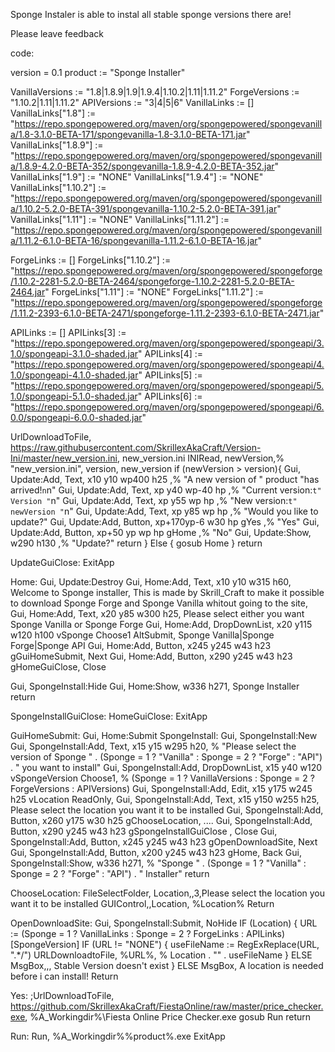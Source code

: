Sponge Instaler is able to instal all stable sponge versions there are!

Please leave feedback






code:

version = 0.1
product := "Sponge Installer"

VanillaVersions := "1.8|1.8.9|1.9|1.9.4|1.10.2|1.11|1.11.2"
ForgeVersions := "1.10.2|1.11|1.11.2"
APIVersions := "3|4|5|6"
VanillaLinks := []
VanillaLinks["1.8"] := "https://repo.spongepowered.org/maven/org/spongepowered/spongevanilla/1.8-3.1.0-BETA-171/spongevanilla-1.8-3.1.0-BETA-171.jar"
VanillaLinks["1.8.9"] := "https://repo.spongepowered.org/maven/org/spongepowered/spongevanilla/1.8.9-4.2.0-BETA-352/spongevanilla-1.8.9-4.2.0-BETA-352.jar"
VanillaLinks["1.9"] := "NONE"
VanillaLinks["1.9.4"] := "NONE"
VanillaLinks["1.10.2"] := "https://repo.spongepowered.org/maven/org/spongepowered/spongevanilla/1.10.2-5.2.0-BETA-391/spongevanilla-1.10.2-5.2.0-BETA-391.jar"
VanillaLinks["1.11"] := "NONE"
VanillaLinks["1.11.2"] := "https://repo.spongepowered.org/maven/org/spongepowered/spongevanilla/1.11.2-6.1.0-BETA-16/spongevanilla-1.11.2-6.1.0-BETA-16.jar"

ForgeLinks := []
ForgeLinks["1.10.2"] := "https://repo.spongepowered.org/maven/org/spongepowered/spongeforge/1.10.2-2281-5.2.0-BETA-2464/spongeforge-1.10.2-2281-5.2.0-BETA-2464.jar"
ForgeLinks["1.11"] := "NONE"
ForgeLinks["1.11.2"] := "https://repo.spongepowered.org/maven/org/spongepowered/spongeforge/1.11.2-2393-6.1.0-BETA-2471/spongeforge-1.11.2-2393-6.1.0-BETA-2471.jar"

APILinks := []
APILinks[3] := "https://repo.spongepowered.org/maven/org/spongepowered/spongeapi/3.1.0/spongeapi-3.1.0-shaded.jar"
APILinks[4] := "https://repo.spongepowered.org/maven/org/spongepowered/spongeapi/4.1.0/spongeapi-4.1.0-shaded.jar"
APILinks[5] := "https://repo.spongepowered.org/maven/org/spongepowered/spongeapi/5.1.0/spongeapi-5.1.0-shaded.jar"
APILinks[6] := "https://repo.spongepowered.org/maven/org/spongepowered/spongeapi/6.0.0/spongeapi-6.0.0-shaded.jar"

UrlDownloadToFile, https://raw.githubusercontent.com/SkrillexAkaCraft/Version-Ini/master/new_version.ini, new_version.ini
      INIRead, newVersion,% "new_version.ini", version, new_version
    if (newVersion > version){
        Gui, Update:Add, Text,    x10   y10   wp400 h25     ,% "A new version of " product "has arrived!`n`n"
        Gui, Update:Add, Text,    xp    y40   wp-40 hp      ,% "Current version:`t" Version "`n"
        Gui, Update:Add, Text,    xp    y55   wp    hp      ,% "New version:`t" newVersion "`n"
        Gui, Update:Add, Text,    xp    y85   wp    hp      ,% "Would you like to update?"
        Gui, Update:Add, Button,  xp+170yp-6  w30   hp gYes ,% "Yes"
        Gui, Update:Add, Button,  xp+50 yp    wp    hp gHome ,% "No" 
        Gui, Update:Show,                     w290  h130    ,% "Update?"
        return
        } Else {
			gosub Home
	}
return

UpdateGuiClose:
ExitApp	

Home: 
Gui, Update:Destroy
Gui, Home:Add, Text, x10 y10 w315 h60, Welcome to Sponge installer, This is made by Skrill_Craft to make it possible to download Sponge Forge and Sponge Vanilla whitout going to the site,
Gui, Home:Add, Text, x20 y85 w300 h25, Please select either you want Sponge Vanilla or Sponge Forge
Gui, Home:Add, DropDownList, x20 y115 w120 h100 vSponge Choose1 AltSubmit, Sponge Vanilla|Sponge Forge|Sponge API
Gui, Home:Add, Button, x245 y245 w43 h23 gGuiHomeSubmit, Next
Gui, Home:Add, Button, x290 y245 w43 h23 gHomeGuiClose, Close

Gui, SpongeInstall:Hide
Gui, Home:Show, w336 h271, Sponge Installer
return

SpongeInstallGuiClose:
HomeGuiClose:
ExitApp

GuiHomeSubmit:
Gui, Home:Submit
SpongeInstall: 
Gui, SpongeInstall:New
Gui, SpongeInstall:Add, Text, x15 y15 w295 h20, % "Please select the version of Sponge " . (Sponge = 1 ? "Vanilla" : Sponge = 2 ? "Forge" : "API") .  " you want to install"
Gui, SpongeInstall:Add, DropDownList, x15 y40 w120 vSpongeVersion Choose1, % (Sponge = 1 ? VanillaVersions : Sponge = 2 ? ForgeVersions : APIVersions)
Gui, SpongeInstall:Add, Edit, x15 y175 w245 h25 vLocation ReadOnly,
Gui, SpongeInstall:Add, Text, x15 y150 w255 h25, Please select the location you want it to be installed
Gui, SpongeInstall:Add, Button, x260 y175 w30 h25 gChooseLocation, ....
Gui, SpongeInstall:Add, Button, x290 y245 w43 h23 gSpongeInstallGuiClose , Close
Gui, SpongeInstall:Add, Button, x245 y245 w43 h23 gOpenDownloadSite, Next
Gui, SpongeInstall:Add, Button, x200 y245 w43 h23 gHome, Back
Gui, SpongeInstall:Show, w336 h271, % "Sponge " . (Sponge = 1 ? "Vanilla" : Sponge = 2 ? "Forge" : "API") . " Installer"
return


ChooseLocation:
FileSelectFolder, Location,,3,Please select the location you want it to be installed
GUIControl,,Location, %Location%
Return

OpenDownloadSite:
Gui, SpongeInstall:Submit, NoHide
IF (Location) {
	URL := (Sponge = 1 ? VanillaLinks : Sponge = 2 ? ForgeLinks : APILinks)[SpongeVersion]
	IF (URL != "NONE") {
		useFileName := RegExReplace(URL, ".*/")
		URLDownloadtoFile, %URL%, % Location . "\" . useFileName
		}
	ELSE
		MsgBox,,, Stable Version doesn't exist
}
ELSE
	MsgBox, A location is needed before i can install!
Return

Yes:
;UrlDownloadToFile, https://github.com/SkrillexAkaCraft/FiestaOnline/raw/master/price_checker.exe, %A_Workingdir%\Fiesta Online Price Checker.exe 
gosub Run
return


Run:
Run, %A_Workingdir%\%product%.exe
ExitApp
